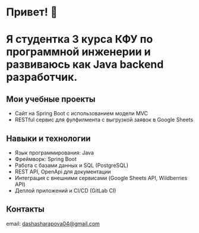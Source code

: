 # Привет! 👋
# Я студентка 3 курса КФУ по программной инженерии и развиваюсь как Java backend разработчик.

## Мои учебные проекты

- Сайт на Spring Boot с использованием модели MVC
- RESTful сервис для фулфилмента с выгрузкой заявок в Google Sheets

## Навыки и технологии

- Язык программирования: Java  
- Фреймворк: Spring Boot  
- Работа с базами данных и SQL (PostgreSQL)  
- REST API, OpenApi для документации  
- Интеграция с внешними сервисами (Google Sheets API, Wildberries API)  
- Деплой приложений и CI/CD (GitLab CI)

## Контакты
  email: dashasharapova04@gmail.com
